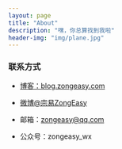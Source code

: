 ```yaml
---
layout: page
title: "About"
description: "嘿，你总算找到我啦"
header-img: "img/plane.jpg"
---
```


### 联系方式

- [博客：blog.zongeasy.com](blog.zongeasy.com)

- [微博@宗易ZongEasy](http://weibo.com/zongeasy)

- 邮箱：zongeasy@qq.com

- 公众号：zongeasy_wx









